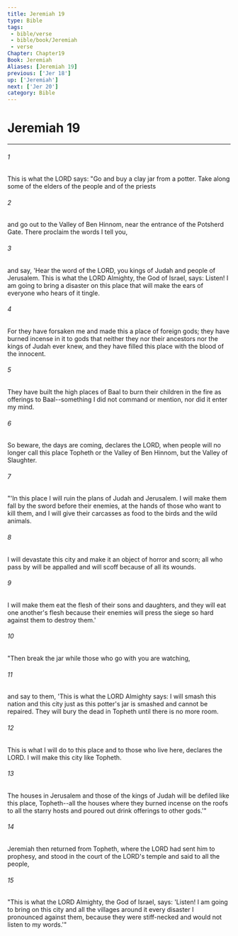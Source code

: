 ```yaml
---
title: Jeremiah 19
type: Bible
tags:
 - bible/verse
 - bible/book/Jeremiah
 - verse
Chapter: Chapter19
Book: Jeremiah
Aliases: [Jeremiah 19]
previous: ['Jer 18']
up: ['Jeremiah']
next: ['Jer 20']
category: Bible
---
```

# Jeremiah 19

***


###### 1 
This is what the LORD says: "Go and buy a clay jar from a potter. Take along some of the elders of the people and of the priests 

###### 2 
and go out to the Valley of Ben Hinnom, near the entrance of the Potsherd Gate. There proclaim the words I tell you, 

###### 3 
and say, 'Hear the word of the LORD, you kings of Judah and people of Jerusalem. This is what the LORD Almighty, the God of Israel, says: Listen! I am going to bring a disaster on this place that will make the ears of everyone who hears of it tingle. 

###### 4 
For they have forsaken me and made this a place of foreign gods; they have burned incense in it to gods that neither they nor their ancestors nor the kings of Judah ever knew, and they have filled this place with the blood of the innocent. 

###### 5 
They have built the high places of Baal to burn their children in the fire as offerings to Baal--something I did not command or mention, nor did it enter my mind. 

###### 6 
So beware, the days are coming, declares the LORD, when people will no longer call this place Topheth or the Valley of Ben Hinnom, but the Valley of Slaughter. 

###### 7 
"'In this place I will ruin the plans of Judah and Jerusalem. I will make them fall by the sword before their enemies, at the hands of those who want to kill them, and I will give their carcasses as food to the birds and the wild animals. 

###### 8 
I will devastate this city and make it an object of horror and scorn; all who pass by will be appalled and will scoff because of all its wounds. 

###### 9 
I will make them eat the flesh of their sons and daughters, and they will eat one another's flesh because their enemies will press the siege so hard against them to destroy them.' 

###### 10 
"Then break the jar while those who go with you are watching, 

###### 11 
and say to them, 'This is what the LORD Almighty says: I will smash this nation and this city just as this potter's jar is smashed and cannot be repaired. They will bury the dead in Topheth until there is no more room. 

###### 12 
This is what I will do to this place and to those who live here, declares the LORD. I will make this city like Topheth. 

###### 13 
The houses in Jerusalem and those of the kings of Judah will be defiled like this place, Topheth--all the houses where they burned incense on the roofs to all the starry hosts and poured out drink offerings to other gods.'" 

###### 14 
Jeremiah then returned from Topheth, where the LORD had sent him to prophesy, and stood in the court of the LORD's temple and said to all the people, 

###### 15 
"This is what the LORD Almighty, the God of Israel, says: 'Listen! I am going to bring on this city and all the villages around it every disaster I pronounced against them, because they were stiff-necked and would not listen to my words.'" 
